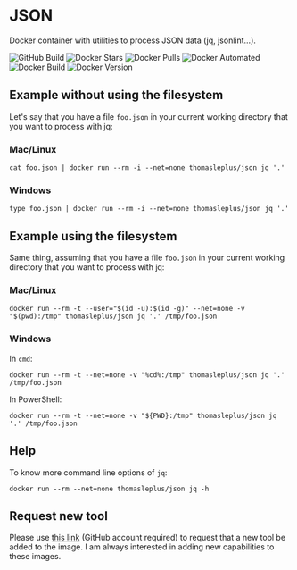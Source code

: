 # JSON

Docker container with utilities to process JSON data (jq, jsonlint...).

![GitHub Build](https://img.shields.io/github/workflow/status/thomasleplus/docker-json/Docker%20Image%20CI)
![Docker Stars](https://img.shields.io/docker/stars/thomasleplus/json)
![Docker Pulls](https://img.shields.io/docker/pulls/thomasleplus/json)
![Docker Automated](https://img.shields.io/docker/cloud/automated/thomasleplus/json)
![Docker Build](https://img.shields.io/docker/cloud/build/thomasleplus/json)
![Docker Version](https://img.shields.io/docker/v/thomasleplus/json?sort=semver)

## Example without using the filesystem

Let's say that you have a file `foo.json` in your current working directory that you want to process with jq:

### Mac/Linux

```
cat foo.json | docker run --rm -i --net=none thomasleplus/json jq '.'
```

### Windows

```
type foo.json | docker run --rm -i --net=none thomasleplus/json jq '.'
```

## Example using the filesystem

Same thing, assuming that you have a file `foo.json` in your current working directory that you want to process with jq:

### Mac/Linux

```
docker run --rm -t --user="$(id -u):$(id -g)" --net=none -v "$(pwd):/tmp" thomasleplus/json jq '.' /tmp/foo.json
```

### Windows

In `cmd`:

```
docker run --rm -t --net=none -v "%cd%:/tmp" thomasleplus/json jq '.' /tmp/foo.json
```

In PowerShell:

```
docker run --rm -t --net=none -v "${PWD}:/tmp" thomasleplus/json jq '.' /tmp/foo.json
```

## Help

To know more command line options of `jq`:

```
docker run --rm --net=none thomasleplus/json jq -h
```

## Request new tool

Please use [this link](https://github.com/thomasleplus/docker-json/issues/new?assignees=thomasleplus&labels=enhancement&template=feature_request.md&title=%5BFEAT%5D) (GitHub account required) to request that a new tool be added to the image. I am always interested in adding new capabilities to these images.
